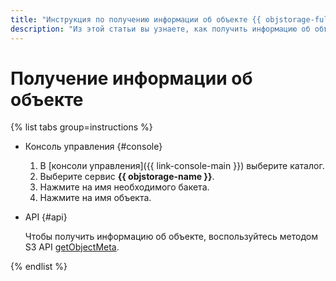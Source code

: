 ```yaml
---
title: "Инструкция по получению информации об объекте {{ objstorage-full-name }}"
description: "Из этой статьи вы узнаете, как получить информацию об объекте {{ objstorage-full-name }}."
---
```


# Получение информации об объекте

{% list tabs group=instructions %}

- Консоль управления {#console}
  
  1. В [консоли управления]({{ link-console-main }}) выберите каталог.
  1. Выберите сервис **{{ objstorage-name }}**.
  1. Нажмите на имя необходимого бакета.
  1. Нажмите на имя объекта.

- API {#api}

  Чтобы получить информацию об объекте, воспользуйтесь методом S3 API [getObjectMeta](../../s3/api-ref/object/getobjectmeta.md).

{% endlist %}
